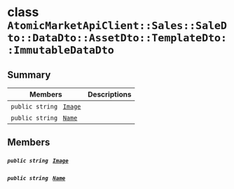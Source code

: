 # class `AtomicMarketApiClient::Sales::SaleDto::DataDto::AssetDto::TemplateDto::ImmutableDataDto` 

## Summary

 Members                                | Descriptions                                
----------------------------------------|---------------------------------------------
`public string ` [`Image`](#class_atomic_market_api_client_1_1_sales_1_1_sale_dto_1_1_data_dto_1_1_asset_dto_1_1_template_dto_1_1_immutable_data_dto_1a84b799af34f4b881a534bb6834b28360) | 
`public string ` [`Name`](#class_atomic_market_api_client_1_1_sales_1_1_sale_dto_1_1_data_dto_1_1_asset_dto_1_1_template_dto_1_1_immutable_data_dto_1a7ee9065718e6628dc7791b756fa6c0f9) | 

## Members

##### `public string ` [`Image`](#class_atomic_market_api_client_1_1_sales_1_1_sale_dto_1_1_data_dto_1_1_asset_dto_1_1_template_dto_1_1_immutable_data_dto_1a84b799af34f4b881a534bb6834b28360) 

##### `public string ` [`Name`](#class_atomic_market_api_client_1_1_sales_1_1_sale_dto_1_1_data_dto_1_1_asset_dto_1_1_template_dto_1_1_immutable_data_dto_1a7ee9065718e6628dc7791b756fa6c0f9) 

